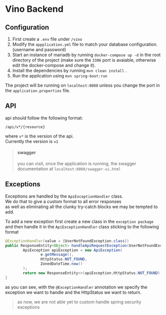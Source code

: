 # Vino Backend

## Configuration

1.  First create a `.env` file under `/vino`
2.  Modify the `appplication.yml` file to match your database configuration. (username and password)
3.  Start an instance of mariadb by running `docker-compose up -d` in the root directory of the project (make sure the `3306` port is avaiable, otherwise edit the docker-compose and change it).
4.  Install the dependencies by running `mvn clean install` .
5.  Run the application using `mvn spring-boot:run`

The project will be running on `localhost:8080` unless you change the port in the `application.properties` file.

## API

api should follow the following format:

`/api/v*/{resource}`

where `v*` is the version of the api. <br>Currently the version is `v1`

> #### swagger
>
> you can visit, once the application is running, the swagger documentation at `localhost:8080/swagger-ui.html`

## Exceptions

Exceptions are handled by the `ApiExceptionHandler` class. <br>We do that to give a custom format to all error responses <br> as well as eliminating all the clunky try-catch blocks we may be tempted to add.

To add a new exception first create a new class in the `exception package` and then handle it in
the `ApiExceptionHandler` class sticking to the following
format

```java
@ExceptionHandler(value = {UserNotFoundException.class})
public ResponseEntity<Object> handleApiRequestException(UserNotFoundException e){
        ApiException apiException = new ApiException(
                e.getMessage(),
                HttpStatus.NOT_FOUND,
                ZonedDateTime.now()
        );
        return new ResponseEntity<>(apiException,HttpStatus.NOT_FOUND);
}
```

as you can see, with the `@ExceptionHandler` annotation we specify the exception we want to handle and the HttpStatus we
want to return.

> as now, we are not able yet to custom handle spring security exceptions
